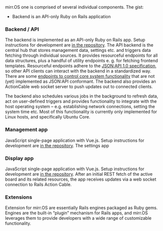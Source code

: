 mirr.OS one is comprised of several individual components. The gist:
- Backend is an API-only Ruby on Rails application

### Backend / API
The backend is implemented as an API-only Ruby on Rails app. Setup instructions for development are [in the repository](https://gitlab.com/glancr/mirrOS_api). The API backend is the central hub that stores management data, settings etc. and triggers data fetching through individual sources. It provides resourceful endpoints for all data structures, plus a handful of utility endpoints e. g. for fetching frontend templates. Resourceful endpoints adhere to the [JSON:API 1.0 specification](https://jsonapi.org/specification), so other API clients can interact with the backend in a standardized way. There are some [endpoints to control core system functionality](https://gitlab.com/glancr/mirros_api/-/blob/develop/config/routes.rb#L52) that are not (yet) implemented as JSON:API conformant. The backend also provides an ActionCable web socket server to push updates out to connected clients.

The backend also schedules various jobs in the background to refresh data, act on user-defined triggers and provides functionality to integrate with the host operating system – e.g. establishing network connections, setting the system time etc. Most of this functionality is currently only implemented for Linux hosts, and specifically Ubuntu Core.

### Management app
JavaScript single-page application with Vue.js. Setup instructions for development are [in the repository](glancr/mirrOS_settings).
The settings app 

### Display app
JavaScript single-page application with Vue.js. Setup instructions for development are [in the repository](glancr/mirrOS_display). After an initial REST fetch of the active board and its related resources, the app receives updates via a web socket connection to Rails Action Cable.


### Extensions
Extension for mirr.OS are essentially Rails engines packaged as Ruby gems. Engines are the built-in “plugin” mechanism for Rails apps, and mirr.OS leverages them to provide developers with a wide range of customizable functionality.